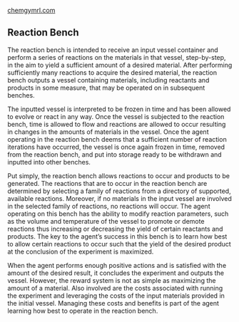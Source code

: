 [chemgymrl.com](https://chemgymrl.com/)

## Reaction Bench

The reaction bench is intended to receive an input vessel container and perform a series of reactions on the materials in that vessel, step-by-step, in the aim to yield a sufficient amount of a desired material. After performing sufficiently many reactions to acquire the desired material, the reaction bench outputs a vessel containing materials, including reactants and products in some measure, that may be operated on in subsequent benches.

The inputted vessel is interpreted to be frozen in time and has been allowed to evolve or react in any way. Once the vessel is subjected to the reaction bench, time is allowed to flow and reactions are allowed to occur resulting in changes in the amounts of materials in the vessel. Once the agent operating in the reaction bench deems that a sufficient number of reaction iterations have occurred, the vessel is once again frozen in time, removed from the reaction bench, and put into storage ready to be withdrawn and inputted into other benches.

Put simply, the reaction bench allows reactions to occur and products to be generated. The reactions that are to occur in the reaction bench are determined by selecting a family of reactions from a directory of supported, available reactions. Moreover, if no materials in the input vessel are involved in the selected family of reactions, no reactions will occur. The agent operating on this bench has the ability to modify reaction parameters, such as the volume and temperature of the vessel to promote or demote reactions thus increasing or decreasing the yield of certain reactants and products. The key to the agent’s success in this bench is to learn how best to allow certain reactions to occur such that the yield of the desired product at the conclusion of the experiment is maximized.

When the agent performs enough positive actions and is satisfied with the amount of the desired result, it concludes the experiment and outputs the vessel. However, the reward system is not as simple as maximizing the amount of a material. Also involved are the costs associated with running the experiment and leveraging the costs of the input materials provided in the initial vessel. Managing these costs and benefits is part of the agent learning how best to operate in the reaction bench.
